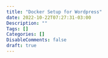 ```yaml
---
title: "Docker Setup for Wordpress"
date: 2022-10-22T07:27:31-03:00
Description: ""
Tags: []
Categories: []
DisableComments: false
draft: true
---
```

